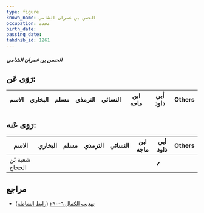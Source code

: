 ```yaml
---
type: figure
known_name: الحسن بن عمران الشامي
occupation: محدث
birth_date:
passing_date:
tahdhib_id: 1261
---
```

##### الحسن بن عمران الشامي

## رَوَى عَن:
| الاسم | البخاري | مسلم | الترمذي | النسائي | ابن ماجه | أبي داود | Others |
| ----- | ------- | ---- | ------- | ------- | -------- | -------- | ------ |
## رَوَى عَنه:
| الاسم           | البخاري | مسلم | الترمذي | النسائي | ابن ماجه | أبي داود | Others |
| --------------- | ------- | ---- | ------- | ------- | -------- | -------- | ------ |
| شعبة بْن الحجاج |         |      |         |         |          | ✔        |        |
## مراجع
- [تهذيب الكمال ٦-٢٩٠](obsidian://open?vault=Tahdhib-al-Kamal&file=Figures/١٢٦١-الحسن%20بن%20عمران%20الشامي) ([رابط الشاملة](https://shamela.ws/book/3722/2954))